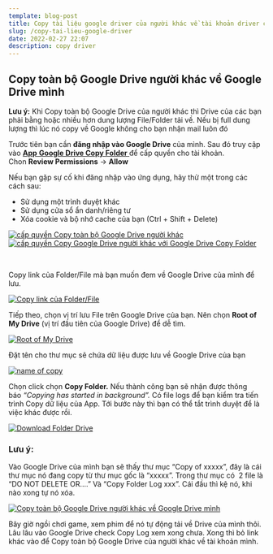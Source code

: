 ```yaml
---
template: blog-post
title: Copy tài liệu google driver của người khác về tài khoản driver của mình
slug: /copy-tai-lieu-google-driver
date: 2022-02-27 22:07
description: copy driver
---
```



## Copy toàn bộ Google Drive người khác về Google Drive mình

**Lưu ý:** Khi Copy toàn bộ Google Drive của người khác thì Drive của các bạn phải bằng hoặc nhiều hơn dung lượng File/Folder tải về. Nếu bị full dung lượng thì lúc nó copy về Google không cho bạn nhận mail luôn đó

Trước tiên bạn cần **đăng nhập vào Google Drive** của mình. Sau đó truy cập vào [**App** **Google Drive Copy Folder** ](https://anonyviet.com/tieptucdidentrangmoi/?url=https%3A%2F%2Fscript.google.com%2Fmacros%2Fs%2FAKfycbxbGNGajrxv-HbX2sVY2OTu7yj9VvxlOMOeQblZFuq7rYm7uyo%2Fexec)để cấp quyền cho tài khoản. Chon **Review Permissions** -> **Allow**

Nếu bạn gặp sự cố khi đăng nhập vào ứng dụng, hãy thử một trong các cách sau:

* Sử dụng một trình duyệt khác
* Sử dụng cửa sổ ẩn danh/riêng tư
* Xóa cookie và bộ nhớ cache của bạn (Ctrl + Shift + Delete)

[![cấp quyền Copy toàn bộ Google Drive người khác](https://anonyviet.com/wp-content/uploads/2019/05/review-permissions.jpeg "Copy toàn bộ Google Drive người khác về Google Drive mình 12")](https://anonyviet.com/wp-content/uploads/2019/05/review-permissions.jpeg)[![cấp quyền Copy Google Drive người khác với Google Drive Copy Folder](https://anonyviet.com/wp-content/uploads/2019/05/allow.jpeg "Copy toàn bộ Google Drive người khác về Google Drive mình 13")](https://anonyviet.com/wp-content/uploads/2019/05/allow.jpeg)

 

Copy link của Folder/File mà bạn muốn đem về Google Drive của mình để lưu.

[![Copy link của Folder/File](https://anonyviet.com/wp-content/uploads/2019/05/link-folder.jpg "Copy toàn bộ Google Drive người khác về Google Drive mình 14")](https://anonyviet.com/wp-content/uploads/2019/05/link-folder.jpg)

Tiếp theo, chọn vị trí lưu File trên Google Drive của bạn. Nên chọn **Root of My Drive** (vị trí đầu tiên của Google Drive) để dễ tìm.

[![Root of My Drive](https://anonyviet.com/wp-content/uploads/2019/05/root-to-my-drive.jpeg "Copy toàn bộ Google Drive người khác về Google Drive mình 15")](https://anonyviet.com/wp-content/uploads/2019/05/root-to-my-drive.jpeg)

Đặt tên cho thư mục sẽ chứa dữ liệu được lưu về Google Drive của bạn

[![name of copy](https://anonyviet.com/wp-content/uploads/2019/05/name-of-copy.jpeg "Copy toàn bộ Google Drive người khác về Google Drive mình 16")](https://anonyviet.com/wp-content/uploads/2019/05/name-of-copy.jpeg)

Chọn click chọn **Copy Folder.** Nếu thành công bạn sẽ nhận được thông báo *“Copying has started in background”.* Có file logs để bạn kiểm tra tiến trình Copy dữ liệu của App. Tới bước này thì bạn có thể tắt trình duyệt để là việc khác được rồi.

[![Download Folder Drive](https://anonyviet.com/wp-content/uploads/2019/05/copy-folder-1.jpg "Copy toàn bộ Google Drive người khác về Google Drive mình 17")](https://anonyviet.com/wp-content/uploads/2019/05/copy-folder-1.jpg)

### Lưu ý:

Vào Google Drive của mình bạn sẽ thấy thư mục “Copy of xxxxx”, đây là cái thư mục nó đang copy từ thư mục gốc là “xxxxx”. Trong thư mục có  2 file là “DO NOT DELETE OR….” Và “Copy Folder Log xxx”. Cái đầu thì kệ nó, khi nào xong tự nó xóa.

[![Copy toàn bộ Google Drive người khác về Google Drive mình](https://anonyviet.com/wp-content/uploads/2019/05/folder-log.jpg "Copy toàn bộ Google Drive người khác về Google Drive mình 18")](https://anonyviet.com/wp-content/uploads/2019/05/folder-log.jpg)

Bây giờ ngồi chơi game, xem phim để nó tự động tải về Drive của mình thôi. Lâu lâu vào Google Drive check Copy Log xem xong chưa. Xong thì bỏ link khác vào để Copy toàn bộ Google Drive của người khác về tài khoản mình.
